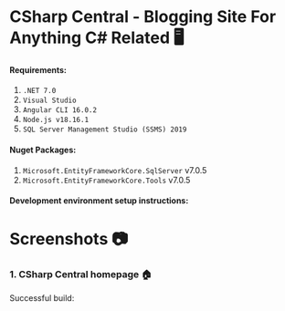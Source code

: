 # CSharp Central - Blogging Site For Anything C# Related 🖥️

#### Requirements:
1. `.NET 7.0`
2. `Visual Studio`
3. `Angular CLI 16.0.2`
4. `Node.js v18.16.1`
5. `SQL Server Management Studio (SSMS) 2019`

#### Nuget Packages:
1. `Microsoft.EntityFrameworkCore.SqlServer` v7.0.5
2. `Microsoft.EntityFrameworkCore.Tools` v7.0.5

#### Development environment setup instructions:

# Screenshots 📷
### 1. CSharp Central homepage 🏠

Successful build:
